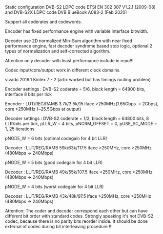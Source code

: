 Static configuration DVB-S2 LDPC code ETSI EN 302 307 V1.2.1 (2009-08) and DVB-S2X LDPC code DVB BlueBook A083-2 (Feb 2020) 

Support all coderates and codewords.

Encoder has fixed performance engine with variable interface bitwidth. 

Decoder use 2D normalized Min-Sum algorithm with near fixed performance engine, fast decoder syndrome based stop logic, optional 2 types of normalization and self-corrected algorithm.

Attention only decoder with least performance include in repo!!! 

Codec input/core/output work in different clock domains. 

vivado 2019.1 Kintex 7 - 2 (artix worked but has timings routing problem)

Encoder settings : DVB-S2 coderate = 5/6, block length = 64800 bits, interface 8 bits per tick

Encoder 	: LUT/REG/RAMB 	3.7k/3.5k/15 	iface >250MHz(1.65Gbps -> 2Gbps), core >250MHz (~25.5Gbps at output) 

Decoder settings : DVB-S2 coderate = 1/2, block length = 64800 bits, 8 LLR/bits per tick, pLLR_W = 4 bits, pNORM_OFFSET = 0, pUSE_SC_MODE = 1, 25 iterations

pNODE_W = 6 bits (optimal codegain for 4 bit LLR)

Decoder 	: LUT/REG/RAMB 	59k/63k/117.5 	iface >250MHz, core >250MHz (480Mbps -> 240Mbps)

pNODE_W = 5 bits (good codegain for 4 bit LLR)

Decoder 	: LUT/REG/RAMB 	49k/55k/107.5 	iface >250MHz, core >250MHz (480Mbps -> 240Mbps)

pNODE_W = 4 bits (worst codegain for 4 bit LLR)

Decoder 	: LUT/REG/RAMB 	43k/48k/97.5 	iface >250MHz, core >250MHz (480Mbps -> 240Mbps)

Attention: The coder and decoder correspond each other but can have different bit order with standard codes. Strongly speaking it's not DVB-S2 codec, because there is no parity bits reorder inside. It should be done external of codec during bit interleaving procedure !!! 
